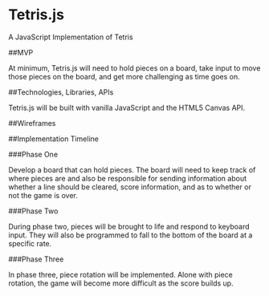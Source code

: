 # Tetris.js
A JavaScript Implementation of Tetris


##MVP

At minimum, Tetris.js will need to hold pieces on a board, take input to move those pieces on the board, and get more challenging as time goes on.

##Technologies, Libraries, APIs

Tetris.js will be built with vanilla JavaScript and the HTML5 Canvas API.

##Wireframes


##Implementation Timeline

###Phase One

Develop a board that can hold pieces. The board will need to keep track of where pieces are and also be responsible for sending information about whether a line should be cleared, score information, and as to whether or not the game is over.

###Phase Two

During phase two, pieces will be brought to life and respond to keyboard input. They will also be programmed to fall to the bottom of the board at a specific rate.

###Phase Three

In phase three, piece rotation will be implemented. Alone with piece rotation, the game will become more difficult as the score builds up.

[menu-screen]: ./docs/wireframes/menu-screen.jpg
[game-screen]: ./docs/wireframes/game-screen.jpg
[game-over-screen]: ./docs/wireframes/game-over-screen.jpg
